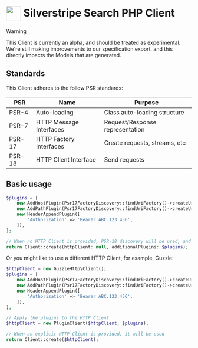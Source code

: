 # <img src="https://www.silverstripe.com/favicon.ico" style="height:40px; vertical-align:middle"/> Silverstripe Search PHP Client

> [!WARNING]
> This Client is currently an alpha, and should be treated as experimental. We're still making improvements to our specification export, and this directly impacts the Models that are generated.

## Standards

This Client adheres to the follow PSR standards:

| PSR    | Name                    | Purpose                         |
|--------|-------------------------|---------------------------------|
| PSR-4  | Auto-loading            | Class auto-loading structure    |
| PSR-7  | HTTP Message Interfaces | Request/Response representation |
| PSR-17 | HTTP Factory Interfaces | Create requests, streams, etc   |
| PSR-18 | HTTP Client Interface   | Send requests                   |

## Basic usage

```php
$plugins = [
    new AddHostPlugin(Psr17FactoryDiscovery::findUriFactory()->createUri('https://9595b293cf40d7532796c4ca67a27b81-bifrost.silverstripe.io')),
    new AddPathPlugin(Psr17FactoryDiscovery::findUriFactory()->createUri('/api/v1')),
    new HeaderAppendPlugin([
        'Authorization' => 'Bearer ABC.123.456',
    ]),
];

// When no HTTP Client is provided, PSR-18 discovery will be used, and your plugins will be attached to the HTTP Client
return Client::create(httpClient: null, additionalPlugins: $plugins);
```

Or you might like to use a different HTTP Client, for example, Guzzle:

```php
$httpClient = new GuzzleHttp\Client();
$plugins = [
    new AddHostPlugin(Psr17FactoryDiscovery::findUriFactory()->createUri('https://9595b293cf40d7532796c4ca67a27b81-bifrost.silverstripe.io')),
    new AddPathPlugin(Psr17FactoryDiscovery::findUriFactory()->createUri('/api/v1')),
    new HeaderAppendPlugin([
        'Authorization' => 'Bearer ABC.123.456',
    ]),
];

// Apply the plugins to the HTTP Client
$httpClient = new PluginClient($httpClient, $plugins);

// When an explicit HTTP Client is provided, it will be used
return Client::create($httpClient);
```
